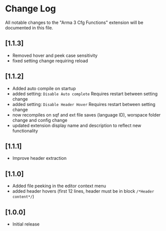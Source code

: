 # Change Log

All notable changes to the "Arma 3 Cfg Functions" extension will be documented in this file.

## [1.1.3]

* Removed hover and peek case sensitivity
* fixed setting change requiring reload

## [1.1.2]

* Added auto compile on startup
* added setting: `Disable Auto complete` Requires restart between setting change
* added setting: `Disable Header Hover` Requires restart between setting change
* now recompiles on sqf and ext file saves (language ID), worspace folder change and config change
* updated extension display name and description to reflect new functionality

## [1.1.1]

* Improve header extraction

## [1.1.0]

* Added file peeking in the editor context menu
* added header hovers (first 12 lines, header must be in block ```/*Header content*/```)

## [1.0.0]

- Initial release
